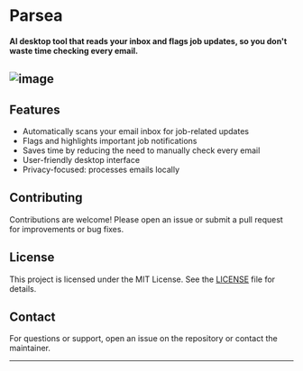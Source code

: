 # Parsea

#### AI desktop tool that reads your inbox and flags job updates, so you don't waste time checking every email.


![image](https://github.com/user-attachments/assets/e629106a-8778-41c8-812e-0a9501df9fe6)
---

## Features
- Automatically scans your email inbox for job-related updates
- Flags and highlights important job notifications
- Saves time by reducing the need to manually check every email
- User-friendly desktop interface
- Privacy-focused: processes emails locally

## Contributing
Contributions are welcome! Please open an issue or submit a pull request for improvements or bug fixes.

## License
This project is licensed under the MIT License. See the [LICENSE](LICENSE) file for details.

## Contact
For questions or support, open an issue on the repository or contact the maintainer.

---


